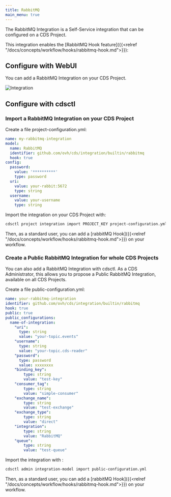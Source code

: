 ```yaml
---
title: RabbitMQ
main_menu: true
---
```


The RabbitMQ Integration is a Self-Service integration that can be configured on a CDS Project.

This integration enables the [RabbitMQ Hook feature]({{<relref "/docs/concepts/workflow/hooks/rabbitmq-hook.md">}}):

## Configure with WebUI

You can add a RabbitMQ Integration on your CDS Project.

![Integration](../images/rabbitmq-integration-webui.png)

## Configure with cdsctl

### Import a RabbitMQ Integration on your CDS Project

Create a file project-configuration.yml:

```yml
name: my-rabbitmq-integration
model:
  name: RabbitMQ
  identifier: github.com/ovh/cds/integration/builtin/rabbitmq
  hook: true
config:
  password:
    value: '**********'
    type: password
  uri:
    value: your-rabbit:5672
    type: string
  username:
    value: your-username
    type: string
```

Import the integration on your CDS Project with:

```bash
cdsctl project integration import PROJECT_KEY project-configuration.yml
```

Then, as a standard user, you can add a [rabbitMQ Hook]({{<relref "/docs/concepts/workflow/hooks/rabbitmq-hook.md">}}) on your workflow.


### Create a Public RabbitMQ Integration for whole CDS Projects

You can also add a RabbitMQ Integration with cdsctl. As a CDS Administrator,
this allows you to propose a Public RabbitMQ Integration, available on all CDS Projects.

Create a file public-configuration.yml:

```yml
name: your-rabbitmq-integration
identifier: github.com/ovh/cds/integration/builtin/rabbitmq
hook: true
public: true
public_configurations:
  name-of-integration:
    "uri":
      type: string
      value: "your-topic.events"
    "username":
      type: string
      value: "your-topic.cds-reader"
    "password":
      type: password
      value: xxxxxxxx
    "binding_key":
        type: string
        value: "test-key"
    "consumer_tag":
        type: string
        value: "simple-consumer"
    "exchange_name":
        type: string
        value: "test-exchange"
    "exchange_type":
        type: string
        value: "direct"
    "integration":
        type: string
        value: "RabbitMQ"
    "queue":
        type: string
        value: "test-queue"
```

Import the integration with :

```bash
cdsctl admin integration-model import public-configuration.yml
```

Then, as a standard user, you can add a [rabbitMQ Hook]({{<relref "/docs/concepts/workflow/hooks/rabbitmq-hook.md">}}) on your workflow.